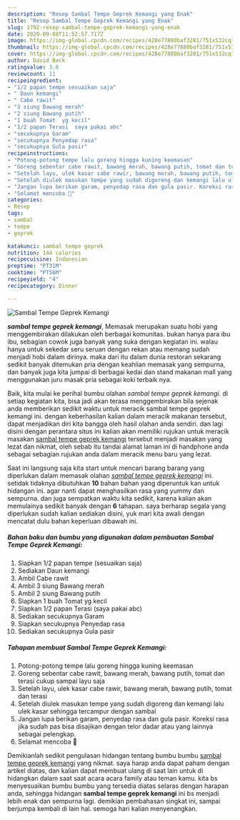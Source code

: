 ```yaml
---
description: "Resep Sambal Tempe Geprek Kemangi yang Enak"
title: "Resep Sambal Tempe Geprek Kemangi yang Enak"
slug: 1792-resep-sambal-tempe-geprek-kemangi-yang-enak
date: 2020-09-08T11:52:57.717Z
image: https://img-global.cpcdn.com/recipes/428e77880baf3281/751x532cq70/sambal-tempe-geprek-kemangi-foto-resep-utama.jpg
thumbnail: https://img-global.cpcdn.com/recipes/428e77880baf3281/751x532cq70/sambal-tempe-geprek-kemangi-foto-resep-utama.jpg
cover: https://img-global.cpcdn.com/recipes/428e77880baf3281/751x532cq70/sambal-tempe-geprek-kemangi-foto-resep-utama.jpg
author: David Beck
ratingvalue: 3.8
reviewcount: 11
recipeingredient:
- "1/2 papan tempe sesuaikan saja"
- " Daun kemangi"
- " Cabe rawit"
- "3 siung Bawang merah"
- "2 siung Bawang putih"
- "1 buah Tomat  yg kecil"
- "1/2 papan Terasi  saya pakai abc"
- "secukupnya Garam"
- "secukupnya Penyedap rasa"
- "secukupnya Gula pasir"
recipeinstructions:
- "Potong-potong tempe lalu goreng hingga kuning keemasan"
- "Goreng sebentar cabe rawit, bawang merah, bawang putih, tomat dan terasi cukup sampai layu saja"
- "Setelah layu, ulek kasar cabe rawir, bawang merah, bawang putih, tomat dan terasi"
- "Setelah diulek masukan tempe yang sudah digoreng dan kemangi lalu ulek kasar sehingga tercampur dengan sambal"
- "Jangan lupa berikan garam, penyedap rasa dan gula pasir. Koreksi rasa jika sudah pas bisa disajikan dengan telor dadar atau yang lainnya sebagai pelengkap."
- "Selamat mencoba 🙂"
categories:
- Resep
tags:
- sambal
- tempe
- geprek

katakunci: sambal tempe geprek 
nutrition: 144 calories
recipecuisine: Indonesian
preptime: "PT31M"
cooktime: "PT56M"
recipeyield: "4"
recipecategory: Dinner

---
```



![Sambal Tempe Geprek Kemangi](https://img-global.cpcdn.com/recipes/428e77880baf3281/751x532cq70/sambal-tempe-geprek-kemangi-foto-resep-utama.jpg)

<b><i>sambal tempe geprek kemangi</i></b>, Memasak merupakan suatu hobi yang menggembirakan dilakukan oleh berbagai komunitas. bukan hanya para ibu ibu, sebagian cowok juga banyak yang suka dengan kegiatan ini. walau hanya untuk sekedar seru seruan dengan rekan atau memang sudah menjadi hobi dalam dirinya. maka dari itu dalam dunia restoran sekarang sedikit banyak ditemukan pria dengan keahlian memasak yang sempurna, dan banyak juga kita jumpai di berbagai kedai dan stand makanan mall yang menggunakan juru masak pria sebagai koki terbaik nya.

Baik, kita mulai ke perihal bumbu olahan <i>sambal tempe geprek kemangi</i>. di setiap kegiatan kita, bisa jadi akan terasa menggembirakan bila sejenak anda memberikan sedikit waktu untuk meracik sambal tempe geprek kemangi ini. dengan keberhasilan kalian dalam meracik makanan tersebut, dapat menjadikan diri kita bangga oleh hasil olahan anda sendiri. dan lagi disini dengan perantara situs ini kalian akan memiliki rujukan untuk meracik masakan <u>sambal tempe geprek kemangi</u> tersebut menjadi masakan yang lezat dan nikmat, oleh sebab itu tandai alamat laman ini di handphone anda sebagai sebagian rujukan anda dalam meracik menu baru yang lezat.




Saat ini langsung saja kita start untuk mencari barang barang yang diperlukan dalam memasak olahan <u><i>sambal tempe geprek kemangi</i></u> ini. setidak tidaknya dibutuhkan <b>10</b> bahan bahan yang diperuntuk kan untuk hidangan ini. agar nanti dapat menghasilkan rasa yang yummy dan sempurna. dan juga sempatkan waktu kita sedikit, karena kalian akan memulainya sedikit banyak dengan <b>6</b> tahapan. saya berharap segala yang diperlukan sudah kalian sediakan disini, yuk mari kita awali dengan mencatat dulu bahan keperluan dibawah ini.

<!--inarticleads1-->

##### Bahan baku dan bumbu yang digunakan dalam pembuatan Sambal Tempe Geprek Kemangi:

1. Siapkan 1/2 papan tempe (sesuaikan saja)
1. Sediakan  Daun kemangi
1. Ambil  Cabe rawit
1. Ambil 3 siung Bawang merah
1. Ambil 2 siung Bawang putih
1. Siapkan 1 buah Tomat  yg kecil
1. Siapkan 1/2 papan Terasi  (saya pakai abc)
1. Sediakan secukupnya Garam
1. Siapkan secukupnya Penyedap rasa
1. Sediakan secukupnya Gula pasir




<!--inarticleads2-->

##### Tahapan membuat Sambal Tempe Geprek Kemangi:

1. Potong-potong tempe lalu goreng hingga kuning keemasan
1. Goreng sebentar cabe rawit, bawang merah, bawang putih, tomat dan terasi cukup sampai layu saja
1. Setelah layu, ulek kasar cabe rawir, bawang merah, bawang putih, tomat dan terasi
1. Setelah diulek masukan tempe yang sudah digoreng dan kemangi lalu ulek kasar sehingga tercampur dengan sambal
1. Jangan lupa berikan garam, penyedap rasa dan gula pasir. Koreksi rasa jika sudah pas bisa disajikan dengan telor dadar atau yang lainnya sebagai pelengkap.
1. Selamat mencoba 🙂




Demikianlah sedikit pengulasan hidangan tentang bumbu bumbu <u>sambal tempe geprek kemangi</u> yang nikmat. saya harap anda dapat paham dengan artikel diatas, dan kalian dapat membuat ulang di saat lain untuk di hidangkan dalam saat saat acara acara family atau teman kamu. kita bs menyesuaikan bumbu bumbu yang tersedia diatas selaras dengan harapan anda, sehingga hidangan <b>sambal tempe geprek kemangi</b> ini bs menjadi lebih enak dan sempurna lagi. demikian pembahasan singkat ini, sampai berjumpa kembali di lain hal. semoga hari kalian menyenangkan.
